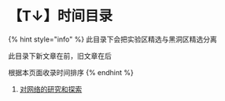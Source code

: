# 【T↓】时间目录

{% hint style="info" %}
此目录下会把实验区精选与黑洞区精选分离

此目录下新文章在前，旧文章在后

根据本页面收录时间排序
{% endhint %}

1. [对网络的研究和探索](wen-zhang/dui-wang-luo-de-yan-jiu-he-tan-suo.md)

